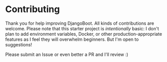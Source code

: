 # Contributing

Thank you for help improving DjangoBoot. All kinds of contributions are welcome. Please note that this starter project is *intentionally* basic: I don't plan to add environment variables, Docker, or other production-appropriate features as I feel they will overwhelm beginners. But I'm open to suggestions!

Please submit an Issue or even better a PR and I'll review :)
